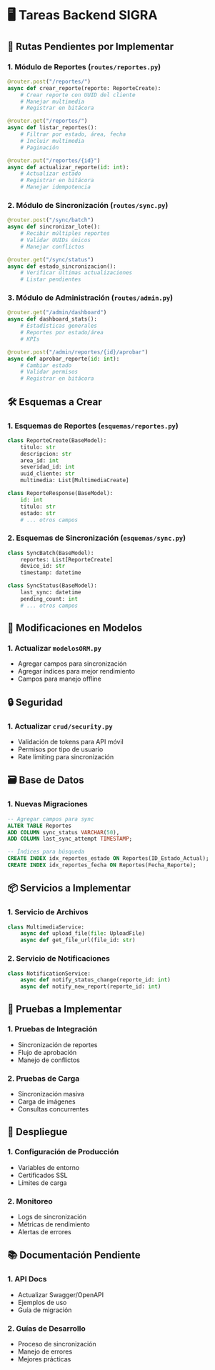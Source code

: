 # 🖥️ Tareas Backend SIGRA

## 📌 Rutas Pendientes por Implementar

### 1. Módulo de Reportes (`routes/reportes.py`)
```python
@router.post("/reportes/")
async def crear_reporte(reporte: ReporteCreate):
    # Crear reporte con UUID del cliente
    # Manejar multimedia
    # Registrar en bitácora

@router.get("/reportes/")
async def listar_reportes():
    # Filtrar por estado, área, fecha
    # Incluir multimedia
    # Paginación

@router.put("/reportes/{id}")
async def actualizar_reporte(id: int):
    # Actualizar estado
    # Registrar en bitácora
    # Manejar idempotencia
```

### 2. Módulo de Sincronización (`routes/sync.py`)
```python
@router.post("/sync/batch")
async def sincronizar_lote():
    # Recibir múltiples reportes
    # Validar UUIDs únicos
    # Manejar conflictos

@router.get("/sync/status")
async def estado_sincronizacion():
    # Verificar últimas actualizaciones
    # Listar pendientes
```

### 3. Módulo de Administración (`routes/admin.py`)
```python
@router.get("/admin/dashboard")
async def dashboard_stats():
    # Estadísticas generales
    # Reportes por estado/área
    # KPIs

@router.post("/admin/reportes/{id}/aprobar")
async def aprobar_reporte(id: int):
    # Cambiar estado
    # Validar permisos
    # Registrar en bitácora
```

## 🛠️ Esquemas a Crear

### 1. Esquemas de Reportes (`esquemas/reportes.py`)
```python
class ReporteCreate(BaseModel):
    titulo: str
    descripcion: str
    area_id: int
    severidad_id: int
    uuid_cliente: str
    multimedia: List[MultimediaCreate]

class ReporteResponse(BaseModel):
    id: int
    titulo: str
    estado: str
    # ... otros campos
```

### 2. Esquemas de Sincronización (`esquemas/sync.py`)
```python
class SyncBatch(BaseModel):
    reportes: List[ReporteCreate]
    device_id: str
    timestamp: datetime

class SyncStatus(BaseModel):
    last_sync: datetime
    pending_count: int
    # ... otros campos
```

## 📝 Modificaciones en Modelos

### 1. Actualizar `modelosORM.py`
- Agregar campos para sincronización
- Agregar índices para mejor rendimiento
- Campos para manejo offline

## 🔒 Seguridad

### 1. Actualizar `crud/security.py`
- Validación de tokens para API móvil
- Permisos por tipo de usuario
- Rate limiting para sincronización

## 🗃️ Base de Datos

### 1. Nuevas Migraciones
```sql
-- Agregar campos para sync
ALTER TABLE Reportes 
ADD COLUMN sync_status VARCHAR(50),
ADD COLUMN last_sync_attempt TIMESTAMP;

-- Índices para búsqueda
CREATE INDEX idx_reportes_estado ON Reportes(ID_Estado_Actual);
CREATE INDEX idx_reportes_fecha ON Reportes(Fecha_Reporte);
```

## 📦 Servicios a Implementar

### 1. Servicio de Archivos
```python
class MultimediaService:
    async def upload_file(file: UploadFile)
    async def get_file_url(file_id: str)
```

### 2. Servicio de Notificaciones
```python
class NotificationService:
    async def notify_status_change(reporte_id: int)
    async def notify_new_report(reporte_id: int)
```

## 🧪 Pruebas a Implementar

### 1. Pruebas de Integración
- Sincronización de reportes
- Flujo de aprobación
- Manejo de conflictos

### 2. Pruebas de Carga
- Sincronización masiva
- Carga de imágenes
- Consultas concurrentes

## 🚀 Despliegue

### 1. Configuración de Producción
- Variables de entorno
- Certificados SSL
- Límites de carga

### 2. Monitoreo
- Logs de sincronización
- Métricas de rendimiento
- Alertas de errores

## 📚 Documentación Pendiente

### 1. API Docs
- Actualizar Swagger/OpenAPI
- Ejemplos de uso
- Guía de migración

### 2. Guías de Desarrollo
- Proceso de sincronización
- Manejo de errores
- Mejores prácticas